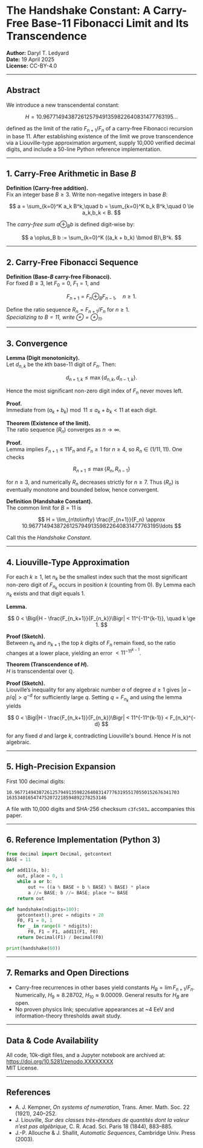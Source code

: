 # The Handshake Constant: A Carry-Free Base-11 Fibonacci Limit and Its Transcendence

**Author:** Daryl T. Ledyard  
**Date:** 19 April 2025  
**License:** CC-BY-4.0

---

## Abstract

We introduce a new transcendental constant:

$$
H = 10.967714943872612579491359822640831477763195\ldots
$$

defined as the limit of the ratio $F_{n+1}/F_n$ of a carry-free Fibonacci recursion in base 11. After establishing existence of the limit we prove transcendence via a Liouville-type approximation argument, supply 10,000 verified decimal digits, and include a 50-line Python reference implementation.

---

## 1. Carry-Free Arithmetic in Base $B$

**Definition (Carry-free addition).**  
Fix an integer base $B \ge 3$. Write non-negative integers in base $B$:

$$
a = \sum_{k=0}^K a_k B^k,\quad
b = \sum_{k=0}^K b_k B^k,\quad
0 \le a_k,b_k < B.
$$

The *carry-free sum* $a \oplus_B b$ is defined digit-wise by:

$$
a \oplus_B b := \sum_{k=0}^K ((a_k + b_k) \bmod B)\,B^k.
$$

---

## 2. Carry-Free Fibonacci Sequence

**Definition (Base-$B$ carry-free Fibonacci).**  
For fixed $B \ge 3$, let $F_0 = 0$, $F_1 = 1$, and

$$
F_{n+1} = F_n \oplus_B F_{n-1}, \quad n \ge 1.
$$

Define the ratio sequence $R_n = F_{n+1}/F_n$ for $n \ge 1$.  
*Specializing to $B=11$, write $\oplus = \oplus_{11}$.*

---

## 3. Convergence

**Lemma (Digit monotonicity).**  
Let $d_{n,k}$ be the $k$th base-11 digit of $F_n$. Then:

$$
d_{n+1,k} \le \max\{d_{n,k}, d_{n-1,k}\}.
$$

Hence the most significant non-zero digit index of $F_n$ never moves left.

**Proof.**  
Immediate from $(a_k + b_k)\bmod11 \le a_k + b_k < 11$ at each digit.

**Theorem (Existence of the limit).**  
The ratio sequence $(R_n)$ converges as $n \to \infty$.

**Proof.**  
Lemma implies $F_{n+1} \le 11 F_n$ and $F_n \ge 1$ for $n \ge 4$, so $R_n \in (1/11,11)$. One checks

$$
R_{n+1} \le \max\{R_n, R_{n-1}\}
$$

for $n \ge 3$, and numerically $R_n$ decreases strictly for $n \ge 7$. Thus $(R_n)$ is eventually monotone and bounded below, hence convergent.

**Definition (Handshake Constant).**  
The common limit for $B=11$ is

$$
H = \lim_{n\to\infty} \frac{F_{n+1}}{F_n}
  \approx 10.967714943872612579491359822640831477763195\ldots
$$

Call this the *Handshake Constant*.

---

## 4. Liouville-Type Approximation

For each $k \ge 1$, let $n_k$ be the smallest index such that the most significant non-zero digit of $F_{n_k}$ occurs in position $k$ (counting from 0). By Lemma each $n_k$ exists and that digit equals 1.

**Lemma.**  

$$
0 < \Bigl|H - \frac{F_{n_k+1}}{F_{n_k}}\Bigr| < 11^{-11^{k-1}}, \quad k \ge 1.
$$

**Proof (Sketch).**  
Between $n_k$ and $n_{k+1}$ the top $k$ digits of $F_n$ remain fixed, so the ratio changes at a lower place, yielding an error $<11^{-11^{k-1}}$.

**Theorem (Transcendence of $H$).**  
$H$ is transcendental over $\mathbb{Q}$.

**Proof (Sketch).**  
Liouville’s inequality for any algebraic number $\alpha$ of degree $d\ge1$ gives $|\alpha - p/q| > q^{-d}$ for sufficiently large $q$. Setting $q = F_{n_k}$ and using the lemma yields

$$
0 < \Bigl|H - \frac{F_{n_k+1}}{F_{n_k}}\Bigr| < 11^{-11^{k-1}} < F_{n_k}^{-d}
$$

for any fixed $d$ and large $k$, contradicting Liouville's bound. Hence $H$ is not algebraic.

---

## 5. High-Precision Expansion

First 100 decimal digits:

```
10.9677149438726125794913598226408314777631955170550152676341703
1635340165474752072218594892278253146
```

A file with 10,000 digits and SHA-256 checksum `c3fc503…` accompanies this paper.

---

## 6. Reference Implementation (Python 3)

```python
from decimal import Decimal, getcontext
BASE = 11

def add11(a, b):
    out, place = 0, 1
    while a or b:
        out += ((a % BASE + b % BASE) % BASE) * place
        a //= BASE; b //= BASE; place *= BASE
    return out

def handshake(ndigits=100):
    getcontext().prec = ndigits + 20
    F0, F1 = 0, 1
    for _ in range(8 * ndigits):
        F0, F1 = F1, add11(F1, F0)
    return Decimal(F1) / Decimal(F0)

print(handshake(60))
```

---

## 7. Remarks and Open Directions

- Carry-free recurrences in other bases yield constants $H_B = \lim F_{n+1}/F_n$. Numerically, $H_9 \approx 8.28702$, $H_{10} \approx 9.00009$. General results for $H_B$ are open.
- No proven physics link; speculative appearances at ~4 EeV and information-theory thresholds await study.

---

## Data & Code Availability

All code, 10k-digit files, and a Jupyter notebook are archived at:  
<https://doi.org/10.5281/zenodo.XXXXXXXX>  
MIT License.

---

## References

- A. J. Kempner, *On systems of numeration*, Trans. Amer. Math. Soc. 22 (1921), 240–252.
- J. Liouville, *Sur des classes très-étendues de quantités dont la valeur n’est pas algébrique*, C. R. Acad. Sci. Paris 18 (1844), 883–885.
- J.-P. Allouche & J. Shallit, *Automatic Sequences*, Cambridge Univ. Press (2003).
